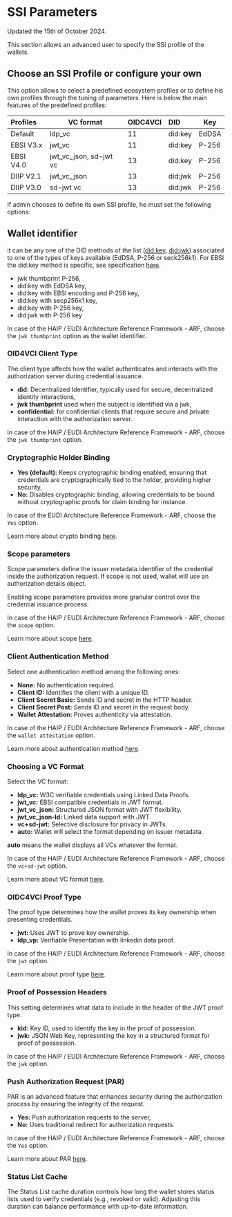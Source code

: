 # SSI Parameters

Updated the 15th of October 2024.

This section allows an advanced user to specify the SSI profile of the wallets.

## Choose an SSI Profile or configure your own

This option allows to select a predefined ecosystem profiles or to define his own profiles through the tuning of parameters. Here is below the main features of the predefined profiles:


| Profiles  | VC format              | OIDC4VCI | DID     | Key   |
| :---------- | ------------------------ | ---------- | :-------- | ------- |
| Default   | ldp_vc                 | 11       | did:key | EdDSA |
| EBSI V3.x | jwt_vc                 | 11       | did:key | P-256 |
| EBSI V4.0 | jwt_vc_json, sd-jwt vc | 13       | did:key | P-256 |
| DIIP V2.1 | jwt_vc_json            | 13       | did:jwk | P-256 |
| DIIP V3.0 | sd-jwt vc              | 13       | did:jwk | P-256 |

If admin chooses to define its own SSI profile, he must set the following options:

## Wallet identifier

it can be any one of the DID methods of the list ([did:key](https://w3c-ccg.github.io/did-method-key/), [did:jwk](https://github.com/quartzjer/did-jwk/blob/main/spec.md)) associated to one of the types of keys available (EdDSA, P-256 or seck256k1). For EBSI the did:key method is specific, see specification [here](https://hub.ebsi.eu/vc-framework/did/natural-person).

* jwk thumbprint P-256,
* did:key with EdDSA key,
* did:key with EBSI encoding and P-256 key,
* did:key with secp256k1 key,
* did:key with P-256 key,
* did:jwk with P-256 key

In case of the HAIP / EUDI Architecture Reference Framework - ARF, choose the `jwk thumbprint` option as the wallet identifier.

### OID4VCI Client Type

The client type affects how the wallet authenticates and interacts with the authorization server during credential issuance.

* **did:** Decentralized Identifier, typically used for secure, decentralized identity interactions,
* **jwk thumbprint** used when the subject is identified via a jwk,
* **confidential:** for confidential clients that require secure and private interaction with the authorization server.

In case of the HAIP / EUDI Architecture Reference Framework - ARF, choose the `jwk thumbprint` option.

### Cryptographic Holder Binding

* **Yes (default):** Keeps cryptographic binding enabled, ensuring that credentials are cryptographically tied to the holder, providing higher security,
* **No:** Disables cryptographic binding, allowing credentials to be bound without cryptographic proofs for claim binding for instance.

In case of the EUDI Architecture Reference Framework - ARF, choose the `Yes` option.

Learn more about crypto binding [here](https://openid.net/specs/openid-4-verifiable-credential-issuance-1_0.html#name-claims-based-binding-of-the).

### Scope parameters

Scope parameters define the issuer metadata identifier of the credential inside the authorization request. If scope is not used, wallet will use an authorization details object.

Enabling scope parameters provides more granular control over the credential issuance process.

In case of the HAIP / EUDI Architecture Reference Framework - ARF, choose the `scope` option.

Learn more about scope [here](https://openid.net/specs/openid-4-verifiable-credential-issuance-1_0.html#name-using-scope-parameter-to-re).

### Client Authentication Method

Select one authentication method among the following ones:

* **None:** No authentication required.
* **Client ID:** Identifies the client with a unique ID.
* **Client Secret Basic:** Sends ID and secret in the HTTP header.
* **Client Secret Post:** Sends ID and secret in the request body.
* **Wallet Attestation:** Proves authenticity via attestation.

In case of the HAIP / EUDI Architecture Reference Framework - ARF, choose the `wallet attestation` option.

Learn more about authentication method [here](https://www.rfc-editor.org/rfc/rfc6749#section-2.3).

### Choosing a VC Format

Select the VC format:

* **ldp_vc:** W3C verifiable credentials using Linked Data Proofs.
* **jwt_vc:** EBSI compatible credentials in JWT format.
* **jwt_vc_json:** Structured JSON format with JWT flexibility.
* **jwt_vc_json-ld:** Linked data support with JWT.
* **vc+sd-jwt:** Selective disclosure for privacy in JWTs.
* **auto:** Wallet will select the format depending on issuer metadata.

**auto** means the wallet displays all VCs whatever the format.

In case of the HAIP / EUDI Architecture Reference Framework - ARF, choose the `vc+sd-jwt` option.

Learn more about VC format [here](https://www.w3.org/TR/vc-data-model/).

### OIDC4VCI Proof Type

The proof type determines how the wallet proves its key ownership when presenting credentials.

* **jwt:** Uses JWT to prove key ownership.
* **ldp_vp:** Verifiable Presentation with linkedin data proof.

In case of the HAIP / EUDI Architecture Reference Framework - ARF, choose the `jwt` option.

Learn more about proof type [here](https://openid.net/specs/openid-4-verifiable-credential-issuance-1_0.html#name-proof-types).

### Proof of Possession Headers

This setting determines what data to include in the header of the JWT proof type.

* **kid:** Key ID, used to identify the key in the proof of possession.
* **jwk:** JSON Web Key, representing the key in a structured format for proof of possession.

In case of the HAIP / EUDI Architecture Reference Framework - ARF, choose the `jwk` option.

### Push Authorization Request (PAR)

PAR is an advanced feature that enhances security during the authorization process by ensuring the integrity of the request.

* **Yes:** Push authorization requests to the server,
* **No:** Uses traditional redirect for authorization requests.

In case of the HAIP / EUDI Architecture Reference Framework - ARF, choose the `Yes` option.

Learn more about PAR [here](https://datatracker.ietf.org/doc/html/rfc9126).

### Status List Cache

The Status List cache duration controls how long the wallet stores status lists used to verify credentials (e.g., revoked or valid). Adjusting this duration can balance performance with up-to-date information.
